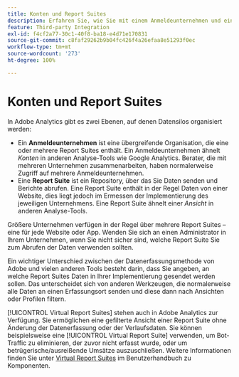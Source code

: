 ```yaml
---
title: Konten und Report Suites
description: Erfahren Sie, wie Sie mit einem Anmeldeunternehmen und einer Report Suite Datensilos in Adobe Analytics organisieren können.
feature: Third-party Integration
exl-id: f4cf2a77-30c1-40f8-ba18-e4d71e170831
source-git-commit: c8faf29262b9b04fc426f4a26efaa8e51293f0ec
workflow-type: tm+mt
source-wordcount: '273'
ht-degree: 100%

---
```


# Konten und Report Suites

In Adobe Analytics gibt es zwei Ebenen, auf denen Datensilos organisiert werden:

* Ein **Anmeldeunternehmen** ist eine übergreifende Organisation, die eine oder mehrere Report Suites enthält. Ein Anmeldeunternehmen ähnelt *Konten* in anderen Analyse-Tools wie Google Analytics. Berater, die mit mehreren Unternehmen zusammenarbeiten, haben normalerweise Zugriff auf mehrere Anmeldeunternehmen.
* Eine **Report Suite** ist ein Repository, über das Sie Daten senden und Berichte abrufen. Eine Report Suite enthält in der Regel Daten von einer Website, dies liegt jedoch im Ermessen der Implementierung des jeweiligen Unternehmens. Eine Report Suite ähnelt einer *Ansicht* in anderen Analyse-Tools.

Größere Unternehmen verfügen in der Regel über mehrere Report Suites – eine für jede Website oder App. Wenden Sie sich an einen Administrator in Ihrem Unternehmen, wenn Sie nicht sicher sind, welche Report Suite Sie zum Abrufen der Daten verwenden sollten.

Ein wichtiger Unterschied zwischen der Datenerfassungsmethode von Adobe und vielen anderen Tools besteht darin, dass Sie angeben, an welche Report Suites Daten in Ihrer Implementierung gesendet werden sollen. Das unterscheidet sich von anderen Werkzeugen, die normalerweise alle Daten an einen Erfassungsort senden und diese dann nach Ansichten oder Profilen filtern.

[!UICONTROL Virtual Report Suites] stehen auch in Adobe Analytics zur Verfügung. Sie ermöglichen eine gefilterte Ansicht einer Report Suite ohne Änderung der Datenerfassung oder der Verlaufsdaten. Sie können beispielsweise eine [!UICONTROL Virtual Report Suite] verwenden, um Bot-Traffic zu eliminieren, der zuvor nicht erfasst wurde, oder um betrügerische/ausreißende Umsätze auszuschließen. Weitere Informationen finden Sie unter [Virtual Report Suites](/help/components/vrs/vrs-about.md) im Benutzerhandbuch zu Komponenten.
